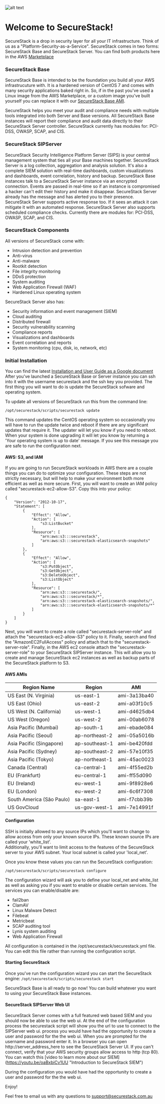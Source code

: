 ![alt text](https://cdn-images-1.medium.com/max/800/1*LEhyNwN6QMjflc_BtHvTMw.png "SecureStack")

# Welcome to SecureStack! #
SecureStack is a drop in security layer for all your IT infrastructure.  Think of us as a "Platform-Security-as-a-Service".  SecureStack comes in two forms:  SecureStack Base and SecureStack Server.  You can find both products here in the AWS [Marketplace](https://aws.amazon.com/marketplace/seller-profile?id=040c3d94-af50-430e-85a0-03719a4f9fad "AWS Marketplace")

### SecureStack Base ###
SecureStack Base is intended to be the foundation you build all your AWS infrastrucuture with.  It is a hardened version of CentOS 7 and comes with many security applications baked right in.  So, if in the past you've used a Linux image from the AWS Marketplace, or a custom image you've built yourself you can replace it with our [SecureStack Base AMI](https://aws.amazon.com/marketplace/pp/B0777BXSLW/?ref=_ptnr_web_gh_readme_us "SecureStack Base AMI").  

SecureStack helps you meet your audit and compliance needs with multiple tools integrated into both Server and Base versions.  All SecureStack Base instances will report their compliance and audit data directly to their SecureStack Server controller.  SecureStack currently has modules for: PCI-DSS, OWASP, SCAP, and CIS.   

### SecureStack SIPServer ###
SecureStack Security Intelligence Platform Server (SIPS) is your central management system that ties all your Base machines together.  SecureStack Server is a log collection, aggregation and analysis solution.  It's also a complete SIEM solution with real-time dashboards, custom visualizations and dashboards, event correlation, history and backup.  SecureStack Base instances talk to a SecureStack Server instance via an encrypted connection.  Events are passed in real-time so if an instance is compromised a hacker can't edit their history and make it disappear.  SecureStack Server already has the message and has alerted you to their presence.  SecureStack Server supports active response too.  If it sees an attack it can mitigate it with an automated response.  SecureStack Server also supports scheduled compliance checks.  Currently there are modules for: PCI-DSS, OWASP, SCAP, and CIS.   

### SecureStack Components ###
All versions of SecureStack come with:

* Intrusion detection and prevention
* Anti-virus
* Anti-malware
* Rootkit detection
* File integrity monitoring
* DDoS protection
* System auditing
* Web Application Firewall (WAF)
* Hardened Linux operating system

SecureStack Server also has:
* Security information and event management (SIEM)
* Cloud auditing
* Distributed firewall
* Security vulnerability scanning
* Compliance reports
* Visualizations and dashboards
* Event correlation and reports
* System monitoring (cpu, disk, io, network, etc)

### Initial Installation ###

You can find the latest [Installation and User Guide as a Google document](https://docs.google.com/presentation/d/1WY1XRK3NKQes7gHf2NCZsnNvTXytBfuYj3ksJWE7cDQ/edit?usp=sharing "SecureStack Installation and User Guide")  After you've launched a SecureStack Base or Server instance you can ssh into it with the username securestack and the ssh key you provided. The first thing you will want to do is update the SecureStack sofware and operating system.

To update all versions of SecureStack run this from the command line:

```/opt/securestack/scripts/securestack update```

This command updates the CentOS operating system so occasionally you will have to run the update twice and reboot if there are any significant updates that require it.  The updater will let you know if you need to reboot.  When your system is done upgrading it will let you know by returning a 'Your operating system is up to date' message.  If you see this message you are safe to run the configuration next.

#### AWS: S3, and IAM ####

If you are going to run SecureStack workloads in AWS there are a couple things you can do to optimize your configuration.  These steps are not strictly necessary, but will help to make your environment both more efficient as well as more secure.  First, you will want to create an IAM policy called "securestack-ec2-allow-S3".  Copy this into your policy:
```
{
    "Version": "2012-10-17",
    "Statement": [
        {
            "Effect": "Allow",
            "Action": [
                "s3:ListBucket"
            ],
            "Resource": [
                "arn:aws:s3:::securestack",
                "arn:aws:s3:::securestack-elasticsearch-snapshots"
            ]
        },
        {
            "Effect": "Allow",
            "Action": [
                "s3:PutObject",
                "s3:GetObject",
                "s3:DeleteObject",
                "s3:ListObject"
            ],
            "Resource": [
                "arn:aws:s3:::securestack/",
                "arn:aws:s3:::securestack/*",
                "arn:aws:s3:::securestack-elasticsearch-snapshots/",
                "arn:aws:s3:::securestack-elasticsearch-snapshots/*"
            ]
        }
    ]
}
```

Next, you will want to create a role called "securestack-server-role" and attach the "securestack-ec2-allow-S3" policy to it.  Finally, search and find the "AmazonEC2FullAccess" policy and attach that to the "securestack-server-role".  Finally, in the AWS ec2 console attach the "securestack-server-role" to your SecureStack SIPServer instance.  This will allow you to create and manage SecureStack ec2 instances as well as backup parts of the SecureStack platform to S3.

#### AWS AMIs ####

**Region Name** | **Region** |  **AMI**
--- | --- | ---
US East (N. Virginia) | us-east-1 | ami-3a13ba40
US East (Ohio) | us-east-2 | ami-a03f10c5
US West (N. California) | us-west-1 | ami-d4625db4
US West (Oregon) | us-west-2 | ami-00ab6078
Asia Pacific (Mumbai) | ap-south-1 | ami-ebade084
Asia Pacific (Seoul) | ap-northeast-2 | ami-05a5016b
Asia Pacific (Singapore) | ap-southeast-1 | ami-be420fdd
Asia Pacific (Sydney) | ap-southeast-2 | ami-57e10f35
Asia Pacific (Tokyo) | ap-northeast-1 | ami-45ac0023
Canada (Central) | ca-central-1 | ami-4f55ed2b
EU (Frankfurt) | eu-central-1 | ami-ff55d090
EU (Ireland) | eu-west-1 | ami-9f8928e6
EU (London) | eu-west-2 | ami-6c6f7308
South America (São Paulo) | sa-east-1 | ami-f7cbb39b
US GovCloud | us-gov-west-1 | ami-7e14991f

#### Configuration ####

SSH is initially allowed to any source IPs which you'll want to change to allow access from only your known source IPs. These known source IPs are called your 'white_list'.  
Additionally, you'll want to limit access to the features of the SecureStack server to your AWS subnet.  Your local subnet is called your 'local_net'.

Once you know these values you can run the SecureStack configuration:
 
```/opt/securestack/scripts/securestack configure```

The configuration wizard will ask you to define your local_net and white_list as well as asking you if you want to enable or disable certain services.
The services you can enable/disable are:
* fail2ban
* ClamAV
* Linux Malware Detect
* Filebeat
* Metricbeat
* SCAP auditing tool
* Lynis system auditing
* Web Application Firewall

All configuration is contained in the /opt/securestack/securestack.yml file.  You can edit this file rather than running the configuration script.

#### Starting SecureStack ####

Once you've run the configuration wizard you can start the SecureStack engine: ```/opt/securestack/scripts/securestack start```

SecureStack Base is all ready to go now!  You can build whatever you want to using your SecureStack Base instances.

#### SecureStack SIPServer Web UI ####
SecureStack Server comes with a full featured web based SIEM and you should now be able to use the web ui.  At the end of the configuration process the securestack script will show you the url to use to connect to the SIPServer web ui.  process you would have had the opportunity to create a user and password for the the web ui.  When you are prompted for the username and password enter it.  In a browser you can open http://server_address_here to see the SecureStack Server UI.  If you can't connect, verify that your AWS security groups allow access to http (tcp 80). You can watch this [video to learn more about our SIEM] (https://youtu.be/oaBxbiCv1UU "Introduction to SecureStack SIEM")

During the configuration you would have had the opportunity to create a user and password for the the web ui. 

Enjoy!

Feel free to email us with any questions to support@securestack.com.au
